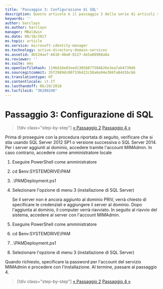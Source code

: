 ```yaml
---
title: 'Passaggio 3: Configurazione di SQL'
description: Questo articolo è il passaggio 3 della serie di articoli sul processo di configurazione di Privileged Identity Manager tramite script e illustra i passaggi di configurazione di SQL Server.
keywords: ''
author: barclayn
ms.author: barclayn
manager: MBaldwin
ms.date: 08/18/2017
ms.topic: article
ms.service: microsoft-identity-manager
ms.technology: active-directory-domain-services
ms.assetid: 4b524ae7-6610-40a0-8127-de5a08988a8a
ms.reviewer: ''
ms.suite: ems
ms.openlocfilehash: 1196d16e03eed13056877584626e3ea7ab4739d6
ms.sourcegitcommit: 35f2989dc007336422c58a6a94e304fa84d1bcb6
ms.translationtype: HT
ms.contentlocale: it-IT
ms.lasthandoff: 06/20/2018
ms.locfileid: "36289248"
---
```

# <a name="step-3-configuring-sql"></a>Passaggio 3: Configurazione di SQL

> [!div class="step-by-step"]
> [« Passaggio 2](sp1-step2-configuring-corp-domain.md)
> [Passaggio 4 »](sp1-step4-configuring-sharepoint.md)

Prima di proseguire con la procedura riportata di seguito, verificare che si stia usando SQL Server 2012 SP1 o versione successiva o SQL Server 2014. Per i server aggiunti al dominio, accedere tramite l'account MIMAdmin. In caso contrario, accedere come amministratore locale
1. Eseguire PowerShell come amministratore
2. cd $env:SYSTEMDRIVE\PAM
3. .\PAMDeployment.ps1
4. Selezionare l'opzione di menu 3 (installazione di SQL Server)

   Se il server non è ancora aggiunto al dominio PRIV, verrà chiesto di specificare le credenziali e aggiungere il server al dominio.
   Dopo l'aggiunta al dominio, il computer verrà riavviato. In seguito al riavvio del sistema, accedere al server con l'account MIMAdmin.

5. Eseguire PowerShell come amministratore
6. cd $env:SYSTEMDRIVE\PAM
7. .\PAMDeployment.ps1
8. Selezionare l'opzione di menu 3 (installazione di SQL Server)

Quando richiesto, specificare la password per l'account del servizio MIMAdmin e procedere con l'installazione. Al termine, passare al passaggio 4.

> [!div class="step-by-step"]
> [« Passaggio 2](sp1-step2-configuring-corp-domain.md)
> [Passaggio 4 »](sp1-step4-configuring-sharepoint.md)
